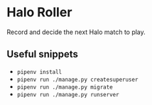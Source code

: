 # Halo Roller

Record and decide the next Halo match to play.

## Useful snippets

- `pipenv install`
- `pipenv run ./manage.py createsuperuser`
- `pipenv run ./manage.py migrate`
- `pipenv run ./manage.py runserver`
